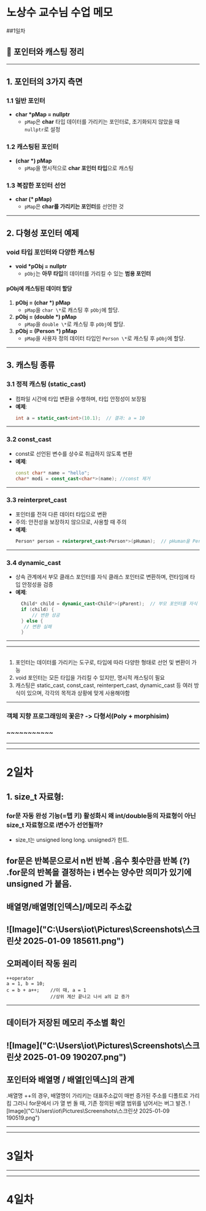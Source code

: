 # 노상수 교수님 수업 메모

##1일차
## 📌 포인터와 캐스팅 정리

---

## 1. 포인터의 3가지 측면

### 1.1 일반 포인터
- **char \*pMap = nullptr**  
  - `pMap`은 **char** 타입 데이터를 가리키는 포인터로, 초기화되지 않았을 때 `nullptr`로 설정

### 1.2 캐스팅된 포인터
- **(char \*) pMap**  
  - `pMap`을 명시적으로 **char 포인터 타입**으로 캐스팅

### 1.3 복잡한 포인터 선언
- **char (\* pMap)**  
  - `pMap`은 **char를 가리키는 포인터**를 선언한 것

---

## 2. 다형성 포인터 예제

### void 타입 포인터와 다양한 캐스팅
- **void \*pObj = nullptr**  
  - `pObj`는 **아무 타입**의 데이터를 가리킬 수 있는 **범용 포인터**

#### pObj에 캐스팅된 데이터 할당
1. **pObj = (char \*) pMap**  
   - `pMap`을 `char \*`로 캐스팅 후 `pObj`에 할당.
2. **pObj = (double \*) pMap**  
   - `pMap`을 `double \*`로 캐스팅 후 `pObj`에 할당.
3. **pObj = (Person \*) pMap**  
   - `pMap`을 사용자 정의 데이터 타입인 `Person \*`로 캐스팅 후 `pObj`에 할당.

---

## 3. 캐스팅 종류

### 3.1 정적 캐스팅 (static_cast)
- 컴파일 시간에 타입 변환을 수행하며, 타입 안정성이 보장됨
- **예제**:  
  ```cpp
  int a = static_cast<int>(10.1);  // 결과: a = 10
  ```
---
### 3.2 const_cast
- const로 선언된 변수를 상수로 취급하지 않도록 변환
- **예제**:
  ```cpp
  const char* name = "hello";
  char* modi = const_cast<char*>(name);	//const 제거
  ```
---
### 3.3 reinterpret_cast
- 포인터를 전혀 다른 데이터 타입으로 변환
- 주의: 안전성을 보장하지 않으므로, 사용할 때 주의
- **예제**:
  ```cpp
  Person* person = reinterpret_cast<Person*>(pHuman);  // pHuman을 Person*로 변환
  ```
---
### 3.4 dynamic_cast
- 상속 관계에서 부모 클래스 포인터를 자식 클래스 포인터로 변환하며, 런타임에 타입 안정성을 검증
- **예제**:
  ```cpp
  	Child* child = dynamic_cast<Child*>(pParent);  // 부모 포인터를 자식 포인터로 변환
	if (child) {
	    // 변환 성공
	} else {
   	 // 변환 실패
	}
  ```
---
---
## 
  1. 포인터는 데이터를 가리키는 도구로, 타입에 따라 다양한 형태로 선언 및 변환이 가능
  2. void 포인터는 모든 타입을 가리킬 수 있지만, 명시적 캐스팅이 필요
  3. 캐스팅은 static_cast, const_cast, reinterpert_cast, dynamic_cast 등 여러 방식이 있으며, 각각의 목적과 상황에 맞게 사용해야함

---

### 객체 지향 프로그래밍의 꽃은? -> 다형서(Poly + morphisim)
### ~~~~~~~~~~~

---
---

# 2일차

## 1. size_t 자료형:
### for문 자동 완성 기능(=탭 키) 활성화시 왜 int/double등의 자료형이 아닌 size_t 자료형으로 i변수가 선언될까?
- size_t는 unsigned long long. unsigned가 힌트.

for문은 반복문으로서 n번 반복
.음수 횟수만큼 반복 (?)
.for문의 반복을 결정하는 i 변수는 양수만 의미가 있기에 unsigned 가 붙음.
---
## 배열명/배열명[인덱스]/메모리 주소값
![Image]("C:\Users\iot\Pictures\Screenshots\스크린샷 2025-01-09 185611.png")
---
## 오퍼레이터 작동 원리
```
++operator
a = 1, b = 10;
c = b + a++;	//이 때, a = 1
				//상위 계산 끝나고 나서 a의 값 증가
```
---
## 데이터가 저장된 메모리 주소별 확인
![Image]("C:\Users\iot\Pictures\Screenshots\스크린샷 2025-01-09 190207.png")
---
## 포인터와 배열명 / 배열[인덱스]의 관계
.배열명 ++의 경우, 배열명이 가리키는 대표주소값이 매번 증가된 주소를 디폴트로 가리킴
그러니 for문에서 i가 열 번 돌 때, 기존 정의된 배열 범위를 넘어서는 버그 발견.
![Image]("C:\Users\iot\Pictures\Screenshots\스크린샷 2025-01-09 190519.png")

---
---

# 3일차

---
---

# 4일차

